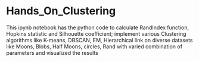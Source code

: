# Hands_On_Clustering

This ipynb notebook has the python code to calculate RandIndex function, Hopkins statistic and Silhouette coefficient; implement various Clustering algorithms like K-means, DBSCAN, EM, Hierarchical link on diverse datasets like Moons, Blobs, Half Moons, circles, Rand with varied combination of parameters and visualized the results
